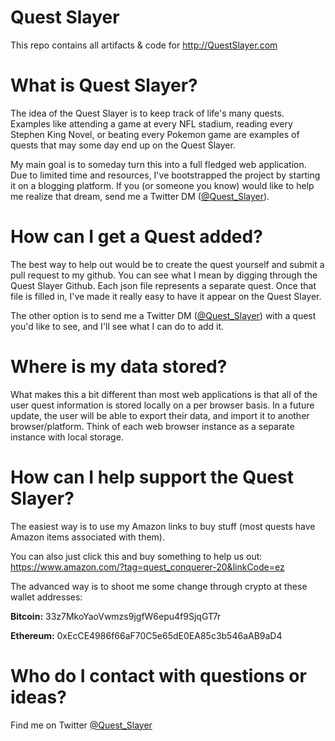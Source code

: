 # Quest Slayer

This repo contains all artifacts & code for http://QuestSlayer.com

# What is Quest Slayer?

The idea of the Quest Slayer is to keep track of life's many quests. Examples like attending a game at every NFL stadium, reading every Stephen King Novel, or beating every Pokemon game are examples of quests that may some day end up on the Quest Slayer. 

My main goal is to someday turn this into a full fledged web application. Due to limited time and resources, I've bootstrapped the project by starting it on a blogging platform. If you (or someone you know) would like to help me realize that dream, send me a Twitter DM ([@Quest_Slayer](https://twitter.com/quest_slayer)). 

# How can I get a Quest added?

The best way to help out would be to create the quest yourself and submit a pull request to my github. You can see what I mean by digging through the Quest Slayer Github. Each json file represents a separate quest. Once that file is filled in, I've made it really easy to have it appear on the Quest Slayer.

The other option is to send me a Twitter DM ([@Quest_Slayer](https://twitter.com/quest_slayer)) with a quest you'd like to see, and I'll see what I can do to add it. 

# Where is my data stored?

What makes this a bit different than most web applications is that all of the user quest information is stored locally on a per browser basis. In a future update, the user will be able to export their data, and import it to another browser/platform. Think of each web browser instance as a separate instance with local storage. 

# How can I help support the Quest Slayer?

The easiest way is to use my Amazon links to buy stuff (most quests have Amazon items associated with them).

You can also just click this and buy something to help us out:  https://www.amazon.com/?tag=quest_conquerer-20&linkCode=ez

The advanced way is to shoot me some change through crypto at these wallet addresses:

**Bitcoin:** 33z7MkoYaoVwmzs9jgfW6epu4f9SjqGT7r

**Ethereum:** 0xEcCE4986f66aF70C5e65dE0EA85c3b546aAB9aD4

# Who do I contact with questions or ideas?

Find me on Twitter [@Quest_Slayer](https://twitter.com/quest_slayer)  
<meta name="google-site-verification" content="YP_LKDnM1EsxRJTED7bfpGlFNmZbf9F8IdnmqZpXvFY" />
